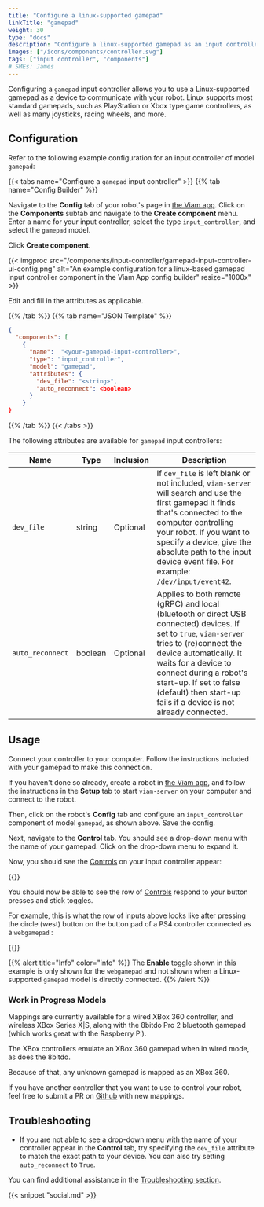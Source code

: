 ```yaml
---
title: "Configure a linux-supported gamepad"
linkTitle: "gamepad"
weight: 30
type: "docs"
description: "Configure a linux-supported gamepad as an input controller."
images: ["/icons/components/controller.svg"]
tags: ["input controller", "components"]
# SMEs: James
---
```


Configuring a `gamepad` input controller allows you to use a Linux-supported gamepad as a device to communicate with your robot.
Linux supports most standard gamepads, such as PlayStation or Xbox type game controllers, as well as many joysticks, racing wheels, and more.

## Configuration

Refer to the following example configuration for an input controller of model `gamepad`:

{{< tabs name="Configure a `gamepad` input controller" >}}
{{% tab name="Config Builder" %}}

Navigate to the **Config** tab of your robot's page in [the Viam app](https://app.viam.com).
Click on the **Components** subtab and navigate to the **Create component** menu.
Enter a name for your input controller, select the type `input_controller`, and select the `gamepad` model.

Click **Create component**.

{{< imgproc src="/components/input-controller/gamepad-input-controller-ui-config.png" alt="An example configuration for a linux-based gamepad input controller component in the Viam App config builder" resize="1000x" >}}

Edit and fill in the attributes as applicable.

{{% /tab %}}
{{% tab name="JSON Template" %}}

```json {class="line-numbers linkable-line-numbers"}
{
  "components": [
    {
      "name":  "<your-gamepad-input-controller>",
      "type": "input_controller",
      "model": "gamepad",
      "attributes": {
        "dev_file": "<string>",
        "auto_reconnect": <boolean>
      }
    }
}
```

{{% /tab %}}
{{< /tabs >}}

The following attributes are available for `gamepad` input controllers:

| Name | Type | Inclusion | Description |
| ---- | ---- | --------- | ----------- |
| `dev_file` | string | Optional | If `dev_file` is left blank or not included, `viam-server` will search and use the first gamepad it finds that's connected to the computer controlling your robot. If you want to specify a device, give the absolute path to the input device event file. For example: `/dev/input/event42`. |
| `auto_reconnect` | boolean | Optional | Applies to both remote (gRPC) and local (bluetooth or direct USB connected) devices. If set to `true`, `viam-server` tries to (re)connect the device automatically. It waits for a device to connect during a robot's start-up. If set to false (default) then start-up fails if a device is not already connected.

## Usage

Connect your controller to your computer.
Follow the instructions included with your gamepad to make this connection.

If you haven't done so already, create a robot in [the Viam app](https://app.viam.com), and follow the instructions in the **Setup** tab to start `viam-server` on your computer and connect to the robot.

Then, click on the robot's **Config** tab and configure an `input_controller` component of model `gamepad`, as shown above.
Save the config.

Next, navigate to the **Control** tab.
You should see a drop-down menu with the name of your gamepad.
Click on the drop-down menu to expand it.

Now, you should see the [Controls](../#control-field) on your input controller appear:

{{<imgproc src="/components/input-controller/gamepad-enabled-app.png" resize="1000x" declaredimensions=true alt="The dropdown as a table of controls available and their inputs in the Control tab of the Viam app." style="width:100%">}}

You should now be able to see the row of [Controls](../#control-field) respond to your button presses and stick toggles.

For example, this is what the row of inputs above looks like after pressing the circle (west) button on the button pad of a PS4 controller connected as a `webgamepad` :

{{<imgproc src="/components/input-controller/gamepad-enabled-app-with-input.png" resize="1000x" declaredimensions=true alt="The dropdown as a table of controls available for a web-based gamepad and their inputs in the Control tab of the Viam app. This is for a WebGamepad model." style="width:100%">}}

{{% alert title="Info" color="info" %}}
The **Enable** toggle shown in this example is only shown for the `webgamepad` and not shown when a Linux-supported `gamepad` model is directly connected.
{{% /alert %}}

### Work in Progress Models

Mappings are currently available for a wired XBox 360 controller, and wireless XBox Series X|S, along with the 8bitdo Pro 2 bluetooth gamepad (which works great with the Raspberry Pi).

The XBox controllers emulate an XBox 360 gamepad when in wired mode, as does the 8bitdo.

Because of that, any unknown gamepad is mapped as an XBox 360.

If you have another controller that you want to use to control your robot, feel free to submit a PR on [Github](https://github.com/viamrobotics/rdk/blob/main/components/input/input.go) with new mappings.

## Troubleshooting

- If you are not able to see a drop-down menu with the name of your controller appear in the **Control** tab, try specifying the `dev_file` attribute to match the exact path to your device.
You can also try setting `auto_reconnect` to `True`.

You can find additional assistance in the [Troubleshooting section](/appendix/troubleshooting/).

{{< snippet "social.md" >}}

